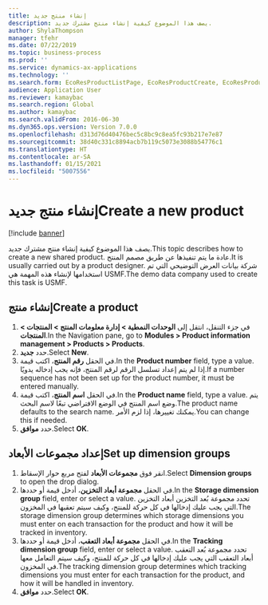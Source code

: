 ```yaml
---
title: إنشاء منتج جديد
description: يصف هذا الموضوع كيفية إنشاء منتج مشترك جديد.
author: ShylaThompson
manager: tfehr
ms.date: 07/22/2019
ms.topic: business-process
ms.prod: ''
ms.service: dynamics-ax-applications
ms.technology: ''
ms.search.form: EcoResProductListPage, EcoResProductCreate, EcoResProductDetails, EcoResProductInventoryDimensionGroups
audience: Application User
ms.reviewer: kamaybac
ms.search.region: Global
ms.author: kamaybac
ms.search.validFrom: 2016-06-30
ms.dyn365.ops.version: Version 7.0.0
ms.openlocfilehash: d313d76d40476bec5c8bc9c8ea5fc93b217e7e87
ms.sourcegitcommit: 38d40c331c8894acb7b119c5073e3088b54776c1
ms.translationtype: HT
ms.contentlocale: ar-SA
ms.lasthandoff: 01/15/2021
ms.locfileid: "5007556"
---
```

# <a name="create-a-new-product"></a><span data-ttu-id="3ae55-103">إنشاء منتج جديد</span><span class="sxs-lookup"><span data-stu-id="3ae55-103">Create a new product</span></span>

[!include [banner](../../includes/banner.md)]

<span data-ttu-id="3ae55-104">يصف هذا الموضوع كيفية إنشاء منتج مشترك جديد.</span><span class="sxs-lookup"><span data-stu-id="3ae55-104">This topic describes how to create a new shared product.</span></span> <span data-ttu-id="3ae55-105">عادة ما يتم تنفيذها عن طريق مصمم المنتج.</span><span class="sxs-lookup"><span data-stu-id="3ae55-105">It is usually carried out by a product designer.</span></span> <span data-ttu-id="3ae55-106">شركة بيانات العرض التوضيحي التي تم استخدامها لإنشاء هذه المهمة هي USMF.‬</span><span class="sxs-lookup"><span data-stu-id="3ae55-106">The demo data company used to create this task is USMF.</span></span>


## <a name="create-a-product"></a><span data-ttu-id="3ae55-107">إنشاء منتج</span><span class="sxs-lookup"><span data-stu-id="3ae55-107">Create a product</span></span>
1. <span data-ttu-id="3ae55-108">‏‫في جزء التنقل، انتقل إلى **الوحدات النمطية > إدارة معلومات المنتج > المنتجات > المنتجات‬‏‎**.</span><span class="sxs-lookup"><span data-stu-id="3ae55-108">In the Navigation pane, go to **Modules > Product information management > Products > Products**.</span></span>
2. <span data-ttu-id="3ae55-109">حدد **جديد**.</span><span class="sxs-lookup"><span data-stu-id="3ae55-109">Select **New**.</span></span>
3. <span data-ttu-id="3ae55-110">في الحقل **رقم المنتج**، اكتب قيمة.</span><span class="sxs-lookup"><span data-stu-id="3ae55-110">In the **Product number** field, type a value.</span></span> <span data-ttu-id="3ae55-111">إذا لم يتم إعداد تسلسل الرقم لرقم المنتج، فإنه يجب إدخاله يدويًا.</span><span class="sxs-lookup"><span data-stu-id="3ae55-111">If a number sequence has not been set up for the product number, it must be entered manually.</span></span>  
4. <span data-ttu-id="3ae55-112">في الحقل **اسم المنتج**، اكتب قيمة.</span><span class="sxs-lookup"><span data-stu-id="3ae55-112">In the **Product name** field, type a value.</span></span> <span data-ttu-id="3ae55-113">يتم وضع اسم المنتج في الوضع الافتراضي تبعًا لاسم البحث.</span><span class="sxs-lookup"><span data-stu-id="3ae55-113">The product name defaults to the search name.</span></span> <span data-ttu-id="3ae55-114">يمكنك تغييرها، إذا لزم الأمر.</span><span class="sxs-lookup"><span data-stu-id="3ae55-114">You can change this if needed.</span></span>  
5. <span data-ttu-id="3ae55-115">حدد **موافق**.</span><span class="sxs-lookup"><span data-stu-id="3ae55-115">Select **OK**.</span></span>

## <a name="set-up-dimension-groups"></a><span data-ttu-id="3ae55-116">إعداد مجموعات الأبعاد</span><span class="sxs-lookup"><span data-stu-id="3ae55-116">Set up dimension groups</span></span>
1. <span data-ttu-id="3ae55-117">انقر فوق **مجموعات الأبعاد** لفتح مربع حوار الإسقاط‬.</span><span class="sxs-lookup"><span data-stu-id="3ae55-117">Select **Dimension groups** to open the drop dialog.</span></span>
2. <span data-ttu-id="3ae55-118">في الحقل **مجموعة أبعاد التخزين**، أدخل قيمة أو حددها.</span><span class="sxs-lookup"><span data-stu-id="3ae55-118">In the **Storage dimension group** field, enter or select a value.</span></span> <span data-ttu-id="3ae55-119">تحدد مجموعة بُعد التخزين أبعاد التخزين التي يجب عليك إدخالها في كل حركة للمنتج، وكيف سيتم تعقبها في المخزون.</span><span class="sxs-lookup"><span data-stu-id="3ae55-119">The storage dimension group determines which storage dimensions you must enter on each transaction for the product and how it will be tracked in inventory.</span></span>  
3. <span data-ttu-id="3ae55-120">في الحقل **مجموعة أبعاد التعقب**، أدخل قيمة أو حددها.</span><span class="sxs-lookup"><span data-stu-id="3ae55-120">In the **Tracking dimension group** field, enter or select a value.</span></span> <span data-ttu-id="3ae55-121">تحدد مجموعة بُعد التعقب أبعاد التعقب التي يجب عليك إدخالها في كل حركة للمنتج، وكيف سيتم التعامل معها في المخزون.</span><span class="sxs-lookup"><span data-stu-id="3ae55-121">The tracking dimension group determines which tracking dimensions you must enter for each transaction for the product, and how it will be handled in inventory.</span></span>  
4. <span data-ttu-id="3ae55-122">حدد **موافق**.</span><span class="sxs-lookup"><span data-stu-id="3ae55-122">Select **OK**.</span></span>

